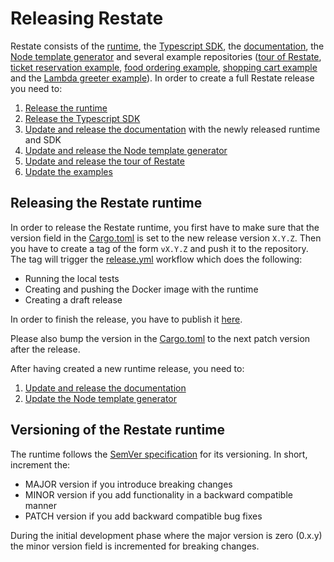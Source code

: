 # Releasing Restate

Restate consists of the [runtime](https://github.com/restatedev/restate), the [Typescript SDK](https://github.com/restatedev/sdk-typescript), the [documentation](https://github.com/restatedev/documentation), the [Node template generator](https://github.com/restatedev/node-template-generator) and several example repositories ([tour of Restate](https://github.com/restatedev/tour-of-restate-typescript), [ticket reservation example](https://github.com/restatedev/example-ticket-reservation-system), [food ordering example](https://github.com/restatedev/example-food-ordering), [shopping cart example](https://github.com/restatedev/example-shopping-cart-typescript) and the [Lambda greeter example](https://github.com/restatedev/example-lambda-ts-greeter)).
In order to create a full Restate release you need to:

1. [Release the runtime](#releasing-the-restate-runtime)
2. [Release the Typescript SDK](https://github.com/restatedev/sdk-typescript#releasing-the-package)
3. [Update and release the documentation](https://github.com/restatedev/documentation#releasing-the-documentation) with the newly released runtime and SDK
4. [Update and release the Node template generator](https://github.com/restatedev/node-template-generator#releasing)
5. [Update and release the tour of Restate](https://github.com/restatedev/tour-of-restate-typescript#releasing)
6. [Update the examples](https://github.com/restatedev/examples#releasing-for-restate-developers)

## Releasing the Restate runtime

In order to release the Restate runtime, you first have to make sure that the version field in the [Cargo.toml](/Cargo.toml) is set to the new release version `X.Y.Z`. 
Then you have to create a tag of the form `vX.Y.Z` and push it to the repository.
The tag will trigger the [release.yml](/.github/workflows/release.yml) workflow which does the following:

* Running the local tests
* Creating and pushing the Docker image with the runtime
* Creating a draft release

In order to finish the release, you have to publish it [here](https://github.com/restatedev/restate/releases).

Please also bump the version in the [Cargo.toml](/Cargo.toml) to the next patch version after the release.

After having created a new runtime release, you need to:

1. [Update and release the documentation](https://github.com/restatedev/documentation#upgrading-restate-runtime-version)
2. [Update the Node template generator](https://github.com/restatedev/node-template-generator#upgrading-restate-runtime)

## Versioning of the Restate runtime

The runtime follows the [SemVer specification](https://semver.org/#semantic-versioning-200) for its versioning.
In short, increment the: 

* MAJOR version if you introduce breaking changes
* MINOR version if you add functionality in a backward compatible manner
* PATCH version if you add backward compatible bug fixes

During the initial development phase where the major version is zero (0.x.y) the minor version field is incremented for breaking changes. 
